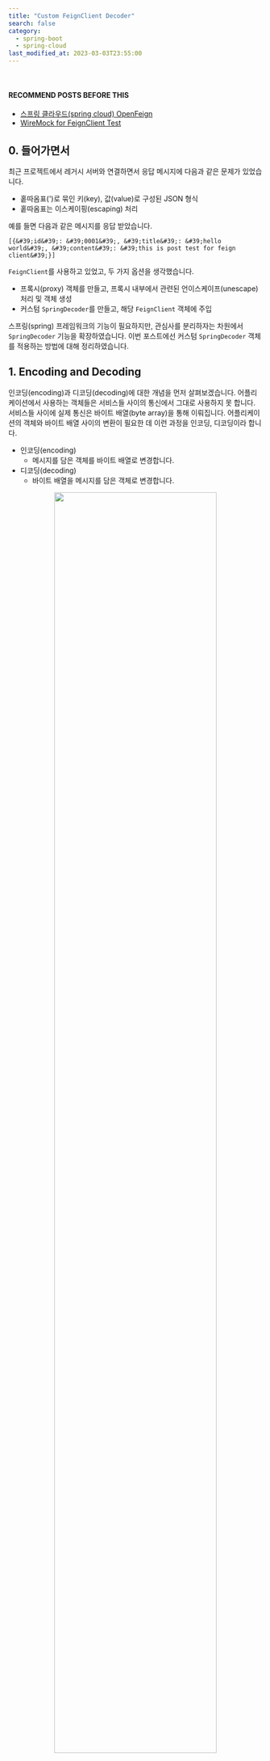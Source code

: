 ```yaml
---
title: "Custom FeignClient Decoder"
search: false
category:
  - spring-boot
  - spring-cloud
last_modified_at: 2023-03-03T23:55:00
---
```


<br/>

#### RECOMMEND POSTS BEFORE THIS

* [스프링 클라우드(spring cloud) OpenFeign][spring-cloud-openfeign-link]
* [WireMock for FeignClient Test][wire-mock-for-feign-client-test-link]

## 0. 들어가면서

최근 프로젝트에서 레거시 서버와 연결하면서 응답 메시지에 다음과 같은 문제가 있었습니다. 

* 홑따옴표(')로 묶인 키(key), 값(value)로 구성된 JSON 형식
* 홑따옴표는 이스케이핑(escaping) 처리

예를 들면 다음과 같은 메시지를 응답 받았습니다.

```
[{&#39;id&#39;: &#39;0001&#39;, &#39;title&#39;: &#39;hello world&#39;, &#39;content&#39;: &#39;this is post test for feign client&#39;}]
```

`FeignClient`를 사용하고 있었고, 두 가지 옵션을 생각했습니다. 

* 프록시(proxy) 객체를 만들고, 프록시 내부에서 관련된 언이스케이프(unescape) 처리 및 객체 생성
* 커스텀 `SpringDecoder`를 만들고, 해당 `FeignClient` 객체에 주입

스프링(spring) 프레임워크의 기능이 필요하지만, 관심사를 분리하자는 차원에서 `SpringDecoder` 기능을 확장하였습니다. 
이번 포스트에선 커스텀 `SpringDecoder` 객체를 적용하는 방법에 대해 정리하였습니다.

## 1. Encoding and Decoding

인코딩(encoding)과 디코딩(decoding)에 대한 개념을 먼저 살펴보겠습니다. 
어플리케이션에서 사용하는 객체들은 서비스들 사이의 통신에서 그대로 사용하지 못 합니다. 
서비스들 사이에 실제 통신은 바이트 배열(byte array)을 통해 이뤄집니다. 
어플리케이션의 객체와 바이트 배열 사이의 변환이 필요한 데 이런 과정을 인코딩, 디코딩이라 합니다.

* 인코딩(encoding)
    * 메시지를 담은 객체를 바이트 배열로 변경합니다.
* 디코딩(decoding)
    * 바이트 배열을 메시지를 담은 객체로 변경합니다.

<p align="center">
    <img src="/images/custom-feign-decoder-1.JPG" width="80%" class="image__border">
</p>

## 2. Implementation 

간단한 예제 코드를 구현하고, 테스트해보겠습니다. 
디코딩 과정은 다음 과정을 거칩니다.

* 메시지 언이스케이프
    * `[{&#39;id&#39;: &#39;0001&#39;}]` > `[{'id': '0001'}]`
* 홑따옴표로 구성된 JSON 메시지 객체화
    * `[{'id': '0001'}]` > `List<Post>`

### 2.1. build.gradle

실습을 위해서 다음과 같은 의존성들이 필요합니다.

```groovy
dependencies {
    implementation 'org.springframework.boot:spring-boot-starter-web'
    implementation 'org.springframework.cloud:spring-cloud-starter-openfeign'
    implementation group: 'commons-io', name: 'commons-io', version: '2.11.0'
    implementation group: 'org.apache.commons', name: 'commons-lang3', version: '3.12.0'
    compileOnly 'org.projectlombok:lombok'
    annotationProcessor 'org.projectlombok:lombok'
    testImplementation 'org.springframework.boot:spring-boot-starter-test'
    testImplementation 'org.springframework.cloud:spring-cloud-starter-contract-stub-runner'
}
```

### 2.2. UnescapingHtml4Decoder Class

* 언이스케이핑 처리를 위한 디코더 클래스입니다.
* `SpringDecoder` 클래스를 확장합니다.
* `decode` 메소드 기능을 확장합니다.
    * `IOUtils` 클래스를 통해 응답(response body)에서 메시지를 추출합니다.
    * `StringEscapeUtils` 클래스를 통해 메시지를 언이스케이프 처리합니다. 

```java
package action.in.blog.config;

import feign.FeignException;
import feign.Response;
import org.apache.commons.io.IOUtils;
import org.apache.commons.lang3.StringEscapeUtils;
import org.springframework.beans.factory.ObjectFactory;
import org.springframework.boot.autoconfigure.http.HttpMessageConverters;
import org.springframework.cloud.openfeign.support.SpringDecoder;

import java.io.IOException;
import java.lang.reflect.Type;
import java.nio.charset.StandardCharsets;

public class UnescapingHtml4Decoder extends SpringDecoder {

    public UnescapingHtml4Decoder(ObjectFactory<HttpMessageConverters> messageConverters) {
        super(messageConverters);
    }

    @Override
    public Object decode(Response response, Type type) throws IOException, FeignException {
        Response.Body body = response.body();
        String responseValue = IOUtils.toString(body.asReader(StandardCharsets.UTF_8));
        return super.decode(
                Response.builder()
                        .status(response.status())
                        .request(response.request())
                        .headers(response.headers())
                        .body(StringEscapeUtils.unescapeHtml4(responseValue), StandardCharsets.UTF_8)
                        .build(),
                type);
    }
}
```

### 2.3. BlogClientConfig Class

* 홑따옴표로 구성된 JSON 메시지를 객체로 변경할 수 있는 컨버터를 만듭니다. 
* `ObjectMapper` 객체에 `ALLOW_SINGLE_QUOTES` 설정을 추가합니다.
* `MappingJackson2HttpMessageConverter` 메시지 컨버터(converter) 객체를 생성합니다.
    * 메시지 컨버터 내부에서 사용하는 모듈은 `ObjectMapper` 객체입니다.
    * 메시지 컨버터가 지원하는 메시지 포맷을 지정합니다.
* `ObjectFactory` 객체를 만들어 `UnescapingHtml4Decoder`에 주입합니다.

```java
package action.in.blog.config;

import com.fasterxml.jackson.core.JsonParser;
import com.fasterxml.jackson.databind.ObjectMapper;
import org.springframework.beans.factory.ObjectFactory;
import org.springframework.boot.autoconfigure.http.HttpMessageConverters;
import org.springframework.cloud.openfeign.support.SpringDecoder;
import org.springframework.context.annotation.Bean;
import org.springframework.context.annotation.Configuration;
import org.springframework.http.converter.json.MappingJackson2HttpMessageConverter;

import static java.util.Arrays.asList;
import static org.springframework.http.MediaType.*;


@Configuration
public class BlogClientConfig {

    @Bean
    public SpringDecoder springDecoder() {
        final ObjectMapper objectMapper = new ObjectMapper();
        objectMapper.configure(JsonParser.Feature.ALLOW_SINGLE_QUOTES, true);
        final MappingJackson2HttpMessageConverter jacksonConverter = new MappingJackson2HttpMessageConverter(objectMapper);
        jacksonConverter.setSupportedMediaTypes(asList(APPLICATION_JSON, APPLICATION_OCTET_STREAM, APPLICATION_JSON_UTF8));
        final ObjectFactory<HttpMessageConverters> objectFactory = () -> new HttpMessageConverters(jacksonConverter);
        return new UnescapingHtml4Decoder(objectFactory);
    }
}
```

### 2.4. BlogClient Interface

* 통신에 사용하는 `FeignClient` 객체가 사용할 수 있도록 설정 빈 객체를 지정합니다.

```java
package action.in.blog.client;

import action.in.blog.config.BlogClientConfig;
import action.in.blog.domain.Post;
import org.springframework.cloud.openfeign.FeignClient;
import org.springframework.web.bind.annotation.GetMapping;

import java.util.List;

@FeignClient(name = "blog-client", url = "${server-url}", configuration = {BlogClientConfig.class})
public interface BlogClient {

    @GetMapping("/posts")
    List<Post> getPosts();
}
```

### 3. Test

* `WireMock`을 사용해 테스트를 수행합니다. 
    * 이스케이핑 된 메시지를 준비하고, 특정 경로에 대한 응답으로 이를 반환합니다. 
* 정상적으로 값이 매칭된 객체를 응답받는지 확인합니다.

```java
package action.in.blog;

import action.in.blog.client.BlogClient;
import action.in.blog.domain.Post;
import org.junit.jupiter.api.Test;
import org.springframework.beans.factory.annotation.Autowired;
import org.springframework.boot.test.context.SpringBootTest;
import org.springframework.cloud.contract.wiremock.AutoConfigureWireMock;
import org.springframework.test.context.TestPropertySource;

import java.util.List;

import static com.github.tomakehurst.wiremock.client.WireMock.*;
import static org.hamcrest.MatcherAssert.assertThat;
import static org.hamcrest.Matchers.equalTo;

@SpringBootTest
@AutoConfigureWireMock(port = 0)
@TestPropertySource(
        properties = {
                "server-url=http://localhost:${wiremock.server.port}"
        }
)
class ActionInBlogApplicationTests {

    @Autowired
    BlogClient sut;

    @Test
    void feign_client_decoding_escaped_message() {
        String expectResponse = "[{&#39;id&#39;: &#39;0001&#39;, &#39;title&#39;: &#39;hello world&#39;, &#39;content&#39;: &#39;this is post test for feign client&#39;}]";
        stubFor(get("/posts")
                .willReturn(
                        aResponse().withBody(expectResponse)
                ));


        List<Post> result = sut.getPosts();


        assertThat(result.size(), equalTo(1));
        Post post = result.get(0);
        assertThat(post.getId(), equalTo("0001"));
        assertThat(post.getTitle(), equalTo("hello world"));
        assertThat(post.getContent(), equalTo("this is post test for feign client"));
    }
}
```

##### Test Result

```
BUILD SUCCESSFUL in 12s
4 actionable tasks: 3 executed, 1 up-to-date
1:09:51 PM: Execution finished ':test --tests "action.in.blog.ActionInBlogApplicationTests.contextLoads"'.
```

#### TEST CODE REPOSITORY

* <https://github.com/Junhyunny/blog-in-action/tree/master/2023-03-03-custom-feign-decoder>

#### REFERENCE

* <https://docs.spring.io/spring-cloud-openfeign/docs/current/reference/html/>
* <https://velog.io/@haron/Feign-client-%EC%A0%81%EC%9A%A9%EA%B8%B0>
* <https://sabarada.tistory.com/116>
* <https://gist.github.com/Darguelles/d9f76f29a74e7ed6e8c305098ea3469b>
* <https://www.educative.io/answers/how-to-parse-single-quotes-json-using-jackson-in-java>

[spring-cloud-openfeign-link]: https://junhyunny.github.io/spring-boot/spring-cloud/spring-cloud-openfeign/
[wire-mock-for-feign-client-test-link]: https://junhyunny.github.io/spring-boot/spring-cloud/test-driven-development/wire-mock-for-feign-client-test/